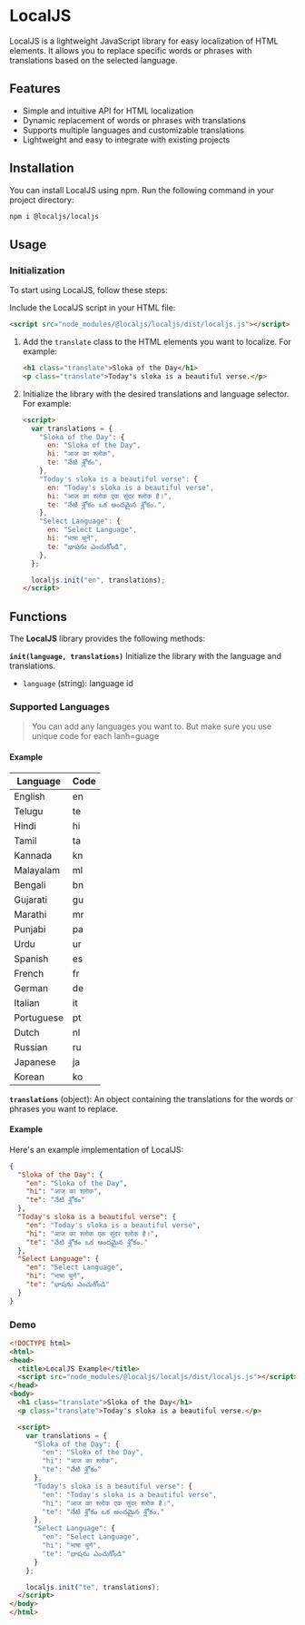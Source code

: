 # LocalJS

LocalJS is a lightweight JavaScript library for easy localization of HTML elements. It allows you to replace specific words or phrases with translations based on the selected language.

## Features

- Simple and intuitive API for HTML localization
- Dynamic replacement of words or phrases with translations
- Supports multiple languages and customizable translations
- Lightweight and easy to integrate with existing projects

## Installation

You can install LocalJS using npm. Run the following command in your project directory:

```bash
npm i @localjs/localjs
```

## Usage

### Initialization

To start using LocalJS, follow these steps:

Include the LocalJS script in your HTML file:

```html
<script src="node_modules/@localjs/localjs/dist/localjs.js"></script>
```

1. Add the `translate` class to the HTML elements you want to localize. For example:

   ```html
   <h1 class="translate">Sloka of the Day</h1>
   <p class="translate">Today's sloka is a beautiful verse.</p>
   ```

1. Initialize the library with the desired translations and language selector. For example:

   ```html
   <script>
     var translations = {
       "Sloka of the Day": {
         en: "Sloka of the Day",
         hi: "आज का श्लोक",
         te: "నేటి శ్లోకం",
       },
       "Today's sloka is a beautiful verse": {
         en: "Today's sloka is a beautiful verse",
         hi: "आज का श्लोक एक सुंदर श्लोक है।",
         te: "నేటి శ్లోకం ఒక అందమైన శ్లోకం.",
       },
       "Select Language": {
         en: "Select Language",
         hi: "भाषा चुनें",
         te: "భాషను ఎంచుకోండి",
       },
     };

     localjs.init("en", translations);
   </script>
   ```

## Functions

The **LocalJS** library provides the following methods:

**`init(language, translations)`**
Initialize the library with the language and translations.

- `language` (string): language id

### Supported Languages

> You can add any languages you want to. But make sure you use unique code for each lanh=guage

#### Example

| Language   | Code |
| ---------- | ---- |
| English    | en   |
| Telugu     | te   |
| Hindi      | hi   |
| Tamil      | ta   |
| Kannada    | kn   |
| Malayalam  | ml   |
| Bengali    | bn   |
| Gujarati   | gu   |
| Marathi    | mr   |
| Punjabi    | pa   |
| Urdu       | ur   |
| Spanish    | es   |
| French     | fr   |
| German     | de   |
| Italian    | it   |
| Portuguese | pt   |
| Dutch      | nl   |
| Russian    | ru   |
| Japanese   | ja   |
| Korean     | ko   |

**`translations`** (object): An object containing the translations for the words or phrases you want to replace.

#### Example

Here's an example implementation of LocalJS:

```json
{
  "Sloka of the Day": {
    "en": "Sloka of the Day",
    "hi": "आज का श्लोक",
    "te": "నేటి శ్లోకం"
  },
  "Today's sloka is a beautiful verse": {
    "en": "Today's sloka is a beautiful verse",
    "hi": "आज का श्लोक एक सुंदर श्लोक है।",
    "te": "నేటి శ్లోకం ఒక అందమైన శ్లోకం."
  },
  "Select Language": {
    "en": "Select Language",
    "hi": "भाषा चुनें",
    "te": "భాషను ఎంచుకోండి"
  }
}
```

### Demo
```html
<!DOCTYPE html>
<html>
<head>
  <title>LocalJS Example</title>
  <script src="node_modules/@localjs/localjs/dist/localjs.js"></script>
</head>
<body>
  <h1 class="translate">Sloka of the Day</h1>
  <p class="translate">Today's sloka is a beautiful verse.</p>

  <script>
    var translations = {
      "Sloka of the Day": {
        "en": "Sloka of the Day",
        "hi": "आज का श्लोक",
        "te": "నేటి శ్లోకం"
      },
      "Today's sloka is a beautiful verse": {
        "en": "Today's sloka is a beautiful verse",
        "hi": "आज का श्लोक एक सुंदर श्लोक है।",
        "te": "నేటి శ్లోకం ఒక అందమైన శ్లోకం."
      },
      "Select Language": {
        "en": "Select Language",
        "hi": "भाषा चुनें",
        "te": "భాషను ఎంచుకోండి"
      }
    };

    localjs.init("te", translations);
  </script>
</body>
</html>
```

